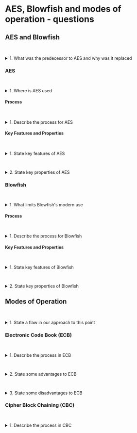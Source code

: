# AES, Blowfish and modes of operation - questions

## AES and Blowfish

&nbsp;
<details>
<summary>
1. What was the predecessor to AES and why was it replaced
</summary>

* In the 70's the National Institute of Standards and Technology (NIST) in the USA came up with a data encryption standard called DES. 
* However, with the short key size of 56 bits, this meant that actually, it didn't stay very secure for very long.
 
</details>

### AES

&nbsp;
<details>
<summary>
1. Where is AES used
</summary>
AES is the encryption which is used in SSL, secure socket layer, which allows you to use the internet in a secure way.
</details>

#### Process

&nbsp;
<details>
<summary>
1. Describe the process for AES
</summary>

1. **Input Structure:**
    * We start off with out plaintext which is 128 bits long and split into a 4x4 array of bytes.
    * The array is processed column by column

    ![AES plaintext processing](./images/AES_plaintext_processing.png)

1. **Initial XOR with Key:**
    * The plaintext is XOR’d with a key derived from the main key.
1. **Rounds:**
    * Each round (except the last) consists of the following operations involving the appropriate sub key:
        * **SubBytes:** 
            ![AES SubBytes](./images/AES-SubBytes.svg)
            * SubBytes is substitution operations which take the byte in a given position and substitute it with a different value.
            * i.e. S-boxes
        * **ShiftRows:** 
            ![AES ShiftRows](./images/AES-ShiftRows.svg)
            * shifts bytes along within a row. 
            * So the position would change. 
            * For example, we could take byte 14 and shift it along byte 2. 
            * It's cyclical, meaning that it will come back to the start and then move it in to the appropriate position.
        * **MixColumns:** 
            ![AES MixColumns](./images/AES-MixColumns.svg)
            * Applies a transformation to mix bytes within columns.
            * It would take a whole column and shift that around to a different position.
        * **AddRoundKey:**
            ![AES AddRoundKey](./images/AES-AddRoundKey.svg)
            * We'll recall that our key schedule allows us to derive multiple keys from our main key. 
            * And in this instance, it will take the key for that particular round, so whether that's round 1, 2, 3, 4, or 5, etc, you'll have the corresponding round key, 
            * and the addition can be performed at that stage.
1. **Final Round:**
    * Excludes the MixColumns step as it doesn't really add any value at this stage and is faster if it's excluded.
    * Produces the final ciphertext block after 10 rounds (for 128-bit keys).
</details>

#### Key Features and Properties

&nbsp;

<details>
<summary>
1. State key features of AES
</summary>

* **Block Size:** 128 bits.
* **Key Sizes:** 128, 192, or 256 bits.
* **Rounds:** Number of rounds depends on key size (10 for 128-bit keys).
</details>

&nbsp;

<details>
<summary>
2. State key properties of AES
</summary>

* Uses substitutions, permutations, and XOR operations to achieve confusion and diffusion.
* Computationally infeasible to break with current technology.
</details>

### Blowfish

&nbsp;
<details>
<summary>
1. What limits Blowfish's modern use
</summary>
Its small block size (64 bits) limits its modern use, but it remains computationally secure.
</details>

#### Process

&nbsp;

<details>
<summary>
1. Describe the process for Blowfish
</summary>

![Blowfish](./images/Blowfish.png)

1. **Input Structure:**
    * The 64-bit plaintext block is split into left and right halves (each 32-bits).
1. **Key Schedule:**
    * Blowfish generates 18 subkeys (P-array) and 4 S-boxes from the primary key. These keys and S-boxes are used throughout the encryption process
    * Subkeys: The P-array contains 18 keys: $P_{1}, P_{2}, \ldots , P_{18}$
    * S-boxes: Four 256-entry S-boxes are precomputed based on the key

1. **Encryption Rounds:**
    * Blowfish performs 16 rounds of encryption. Each round includes:
        * Apply a function $f$ to the right half ($R$) using the round key.
        * XOR the result of $f(R)$ with the left half ($L$).
        * Swap the left ($L$) and right ($R$) halves.
    * Round function $f(R)$
        ![F-Blowfish](./images/F-blowfish.jpg)
        1. Split $R$ into 4 octets (8-bit chunks).
        1. Each octet is input into one of the four S-boxes:
            * $S_{1}[R_{1}]$, $S_{2}[R_{2}]$, $S_{3}[R_{3}]$, $S_{4}[R_{4}]$
        1. Combine the S-box outputs:
            * $S_{1}$ and $S_{2}$ are combined using addition $\mod 2^{32}$
            * the output of the previous is XOR'd with $S_{3}$
            * finally, the output of the previous is added $\mod 2^{32}$ with $S_{4}$.
        1. The result is $f(R)$, which is XOR'd with $L$
    * After each round, $L$ and $R$ are swapped.
1. **Final Step:**
    * After 16 rounds, undo the last swap so that $L$ and $R$ are in their original order.
    * Perform XOR operations with the final two subkeys:
        * $L$ XOR’d with subkey $P_{18}$.
        * $R$ XOR’d with subkey $P_{17}$.
    * Combine the halves to produce the ciphertext block.
</details>

#### Key Features and Properties

&nbsp;

<details>
<summary>
1. State key features of Blowfish
</summary>

* **Block Size:** 64 bits.
* **Key Sizes:** Up to 256 bits.
* **Structure:** Based on the Feistel network.
* **Rounds:** 16 rounds.
</details>

&nbsp;

<details>
<summary>
2. State key properties of Blowfish
</summary>

* Utilizes S-boxes for substitution and modular arithmetic for transformations.
* While not as common as Twofish, it is used in some modern systems (e.g., password managers).
</details>

## Modes of Operation

&nbsp;

<details>
<summary>
1. State a flaw in our approach to this point
</summary>

* Thus far, we have primarily been working on the basis of encrypting one block at a time and then move on. 
* However, this can impact the security because you can start to recognise patterns in the data.

</details>

### Electronic Code Book (ECB)

&nbsp;

<details>
<summary>
1. Describe the process in ECB
</summary>

![Electronic code book](./images/Electronic_code_book.png)

In ECB the process is as follows:
* the plain text is divided into fixed size blocks, say $b$ bits a piece
* each block is encrypted in isolation using the same key.
* if the message is longer than the block size, padding is applied to the last block as necessary

Note that if the length of the plain text is not a multiple of the block size, padding is added to the last block to make it a complete block.

</details>

&nbsp;

<details>
<summary>
2. State some advantages to ECB
</summary>

* Easy to implement and conceptualise, making it attractive where ease of implementation and efficiency are desirable.
* It's resilient to the loss or corruption of individual blocks during transmission. Each ciphertext block is generated independently of other blocks, which mean that loss or corruption of one block does not leak into neighboring blocks.

</details>

&nbsp;

<details>
<summary>
3. State some disadvantages to ECB
</summary>

* If the same $b$-bit block of plain text appears more than once in the message, it always produces the same ciphertext. Because of this, for lengthy messages, the ECB may not be secure. 
* If the message is highly structured it may be possible for a cryptanalyst to exploit these regularities. For example, if it is known that the message always starts out with certain predefined fields, then the cryptanalyst may have a number of known plaintext-ciphertext pairs to work with. 
* If the message has repetitive elements, with a period of repetition a multiple of $b$-bits, then these elements can be identified by the analyst.

</details>

### Cipher Block Chaining (CBC)

&nbsp;

<details>
<summary>
1. Describe the process in CBC
</summary>

In CBC the process is as follows:
* the plain text is divided into fixed size blocks, say $b$ bits a piece
* the first block of plain text is XORed with an initialisation vector (a pseudo-random number generated value)
* this is then input to the encryption function to produce the first cipher text block
* the next plain text block is XORed with the previous ciphertext block and input to the encryption function to produce the next cipher text block.
* This process is then repeated for each subsequent plain text block.

</details>